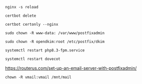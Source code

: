 ```shell
nginx -s reload
```

```shell
certbot delete

certbot certonly --nginx
```

```shell
sudo chown -R www-data: /var/www/postfixadmin

sudo chown -R opendkim:root /etc/postfix/dkim
```

```shell
systemctl restart php8.3-fpm.service
```

```shell
systemctl restart dovecot
```

https://routerus.com/set-up-an-email-server-with-postfixadmin/


```shell
chown -R vmail:vmail /mnt/mail
```
